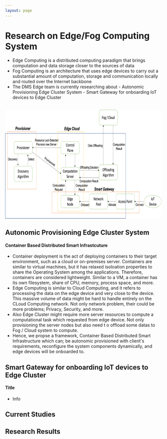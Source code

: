 ```yaml
---
layout: page
---
```


# Research on Edge/Fog Computing System
- Edge Computing is a distributed computing paradigm that brings computation and data storage closer to the sources of data
- Fog Computing is an architecture that uses edge devices to carry out a substantial amount of computation, storage and communication locally and routed over the Internet backbone
- The DMS Edge team is currently researching about
        - Autonomic Provisioning Edge Cluster System
        - Smart Gateway for onboarding IoT devices to Edge Cluster
<br/>
<img src="../assets/img/edge_architecture.png" height="350" title="edge_architecture"/>

## Autonomic Provisioning Edge Cluster System

#### Container Based Distributed Smart Infrastcuture
- Container deployment is the act of deploying containers to their target environment, such as a cloud or on-premises server. Containers are similar to virtual machines, but it
 has relaxed isoloation properties to share the Operating System among the applications. Therefore, containers are considered lightweight. Similar to a VM, a container has its
own filesystem, share of CPU, memory, process space, and more.
- Edge Computing is similar to Cloud Computing, and it refers to processing the data on the edge device and very close to the device. This massive volume of data might be hard to handle entirely on the CLoud Computing network. Not only network problem, their could be more problems; Privacy, Security, and more.
- Also Edge Cluster might require more server resources to compute a computational task which requested from edge device. Not only provisioning the server nodes but also need t
o offload some datas to Fog / Cloud system to compute.
- Hence, we propse a framework, Container Based Distributed Smart Infrastructure which can; be autonomic provisioned with client's requirements, reconfigure the system components dynamically, and edge devices will be onboarded to.

## Smart Gateway for onboarding IoT devices to Edge Cluster

#### Title
- Info


## Current Studies


## Research Results
